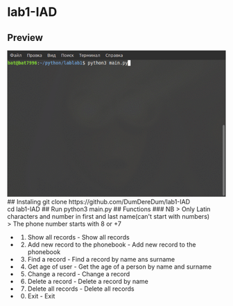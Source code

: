 # lab1-IAD
## Preview
<img src="https://github.com/DumDereDum/lab1-IAD/blob/master/rev/review"/>
## Instaling
git clone https://github.com/DumDereDum/lab1-IAD <br>
cd lab1-IAD
## Run
python3 main.py
## Functions
### NB
> Only Latin characters and number in first and last name(can't start with numbers)<br>
> The phone number starts with 8 or +7<br>

* 1. Show all records - Show all records
* 2. Add new record to the phonebook - Add new record to the phonebook
* 3. Find a record - Find a record by name ans surname
* 4. Get age of user - Get the age of a person by name and surname
* 5. Change a record - Change a record
* 6. Delete a record - Delete a record by name
* 7. Delete all records - Delete all records
* 0. Exit - Exit
